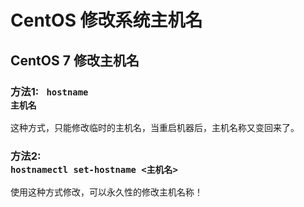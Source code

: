 # CentOS 修改系统主机名


## CentOS 7 修改主机名

### 方法1: <code> hostname 主机名</code>

这种方式，只能修改临时的主机名，当重启机器后，主机名称又变回来了。


### 方法2: <code> hostnamectl set-hostname <主机名>  </code>

使用这种方式修改，可以永久性的修改主机名称！

